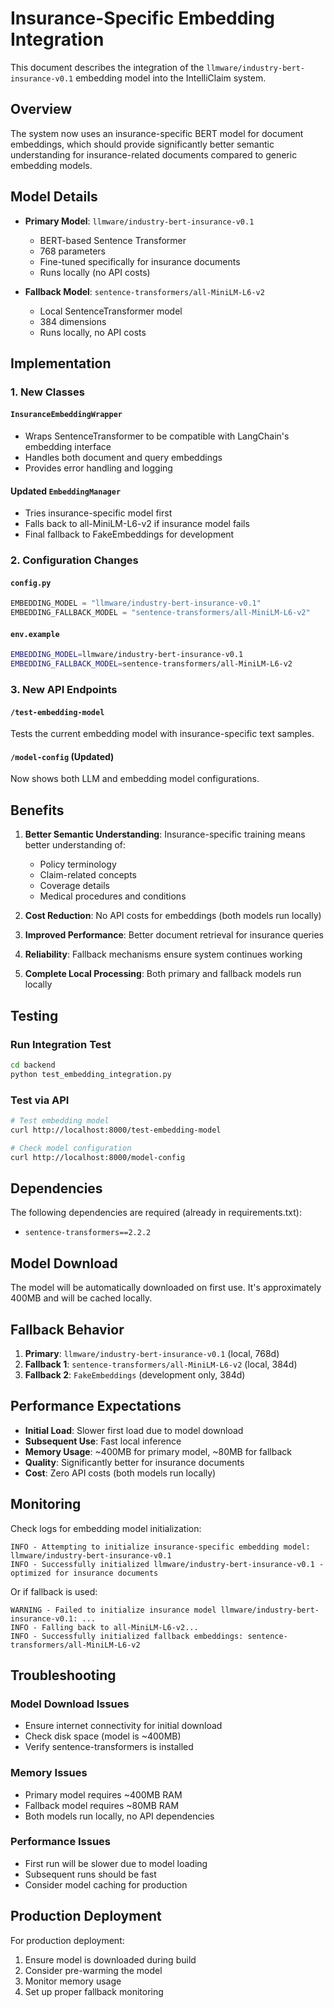 # Insurance-Specific Embedding Integration

This document describes the integration of the `llmware/industry-bert-insurance-v0.1` embedding model into the IntelliClaim system.

## Overview

The system now uses an insurance-specific BERT model for document embeddings, which should provide significantly better semantic understanding for insurance-related documents compared to generic embedding models.

## Model Details

- **Primary Model**: `llmware/industry-bert-insurance-v0.1`
  - BERT-based Sentence Transformer
  - 768 parameters
  - Fine-tuned specifically for insurance documents
  - Runs locally (no API costs)

- **Fallback Model**: `sentence-transformers/all-MiniLM-L6-v2`
  - Local SentenceTransformer model
  - 384 dimensions
  - Runs locally, no API costs

## Implementation

### 1. New Classes

#### `InsuranceEmbeddingWrapper`
- Wraps SentenceTransformer to be compatible with LangChain's embedding interface
- Handles both document and query embeddings
- Provides error handling and logging

#### Updated `EmbeddingManager`
- Tries insurance-specific model first
- Falls back to all-MiniLM-L6-v2 if insurance model fails
- Final fallback to FakeEmbeddings for development

### 2. Configuration Changes

#### `config.py`
```python
EMBEDDING_MODEL = "llmware/industry-bert-insurance-v0.1"
EMBEDDING_FALLBACK_MODEL = "sentence-transformers/all-MiniLM-L6-v2"
```

#### `env.example`
```bash
EMBEDDING_MODEL=llmware/industry-bert-insurance-v0.1
EMBEDDING_FALLBACK_MODEL=sentence-transformers/all-MiniLM-L6-v2
```

### 3. New API Endpoints

#### `/test-embedding-model`
Tests the current embedding model with insurance-specific text samples.

#### `/model-config` (Updated)
Now shows both LLM and embedding model configurations.

## Benefits

1. **Better Semantic Understanding**: Insurance-specific training means better understanding of:
   - Policy terminology
   - Claim-related concepts
   - Coverage details
   - Medical procedures and conditions

2. **Cost Reduction**: No API costs for embeddings (both models run locally)

3. **Improved Performance**: Better document retrieval for insurance queries

4. **Reliability**: Fallback mechanisms ensure system continues working

5. **Complete Local Processing**: Both primary and fallback models run locally

## Testing

### Run Integration Test
```bash
cd backend
python test_embedding_integration.py
```

### Test via API
```bash
# Test embedding model
curl http://localhost:8000/test-embedding-model

# Check model configuration
curl http://localhost:8000/model-config
```

## Dependencies

The following dependencies are required (already in requirements.txt):
- `sentence-transformers==2.2.2`

## Model Download

The model will be automatically downloaded on first use. It's approximately 400MB and will be cached locally.

## Fallback Behavior

1. **Primary**: `llmware/industry-bert-insurance-v0.1` (local, 768d)
2. **Fallback 1**: `sentence-transformers/all-MiniLM-L6-v2` (local, 384d)
3. **Fallback 2**: `FakeEmbeddings` (development only, 384d)

## Performance Expectations

- **Initial Load**: Slower first load due to model download
- **Subsequent Use**: Fast local inference
- **Memory Usage**: ~400MB for primary model, ~80MB for fallback
- **Quality**: Significantly better for insurance documents
- **Cost**: Zero API costs (both models run locally)

## Monitoring

Check logs for embedding model initialization:
```
INFO - Attempting to initialize insurance-specific embedding model: llmware/industry-bert-insurance-v0.1
INFO - Successfully initialized llmware/industry-bert-insurance-v0.1 - optimized for insurance documents
```

Or if fallback is used:
```
WARNING - Failed to initialize insurance model llmware/industry-bert-insurance-v0.1: ...
INFO - Falling back to all-MiniLM-L6-v2...
INFO - Successfully initialized fallback embeddings: sentence-transformers/all-MiniLM-L6-v2
```

## Troubleshooting

### Model Download Issues
- Ensure internet connectivity for initial download
- Check disk space (model is ~400MB)
- Verify sentence-transformers is installed

### Memory Issues
- Primary model requires ~400MB RAM
- Fallback model requires ~80MB RAM
- Both models run locally, no API dependencies

### Performance Issues
- First run will be slower due to model loading
- Subsequent runs should be fast
- Consider model caching for production

## Production Deployment

For production deployment:
1. Ensure model is downloaded during build
2. Consider pre-warming the model
3. Monitor memory usage
4. Set up proper fallback monitoring

